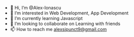 - 👋 Hi, I’m @Alex-Ionascu
- 👀 I’m interested in Web Development, App Development
- 🌱 I’m currently learning Javascript
- 💞️ I’m looking to collaborate on Learning with friends
- 📫 How to reach me alexsipunct9@gmail.com

<!---
Alex-Ionascu/Alex-Ionascu is a ✨ special ✨ repository because its `README.md` (this file) appears on your GitHub profile.
You can click the Preview link to take a look at your changes.
--->
